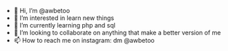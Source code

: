 - 👋 Hi, I’m @awbetoo
- 👀 I’m interested in learn new things
- 🌱 I’m currently learning php and sql
- 💞️ I’m looking to collaborate on anything that make a better version of me
- 📫 How to reach me on instagram: dm @awbetoo
